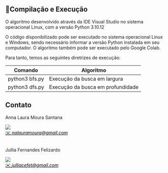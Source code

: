 ##  👾Compilação e Execução

O algoritmo desenvolvido através da IDE Visual Studio no sistema operacional Linux, com a versão Python 3.10.12 

O código disponibilizado pode ser executado no sistema operacional Linux e Windows, sendo necessário informar a versão Python instalada em seu computador. O algoritmo também pode ser executado pelo Google Colab.


Para tanto, temos as seguintes diretrizes de execução:

| Comando                |  Algoritmo                                                                                           |                     
| -----------------------| ------------------------------------------------------------------------------------------------- |
|  python3      bfs.py          | Execução da busca em largura                                   |
|  python3      dfs.py          | Execução da busca em profundidade                                   |


## Contato
<div>
 <p align="justify"> Anna Laura Moura Santana</p>
 <a href="https://t.me/">
 <img align="center" src="https://img.shields.io/badge/Telegram-2CA5E0?style=for-the-badge&logo=telegram&logoColor=white"/> 
 </div>
<a style="color:black" href="mailto:nalauramoura@gmail.com?subject=[GitHub]%20Source%20Dynamic%20Lists">
✉️ <i>nalauramoura@gmail.com</i>
</a>



<div>
 <br><p align="justify"> Jullia Fernandes Felizardo</p>
 <a href="https://t.me/JulliaFernandes">
 <img align="center" src="https://img.shields.io/badge/Telegram-2CA5E0?style=for-the-badge&logo=telegram&logoColor=white"/> 
 </div>
<a style="color:black" href="mailto:julliacefet@gmail.com?subject=[GitHub]%20Source%20Dynamic%20Lists">
✉️ <i>julliacefet@gmail.com</i>
</a>
